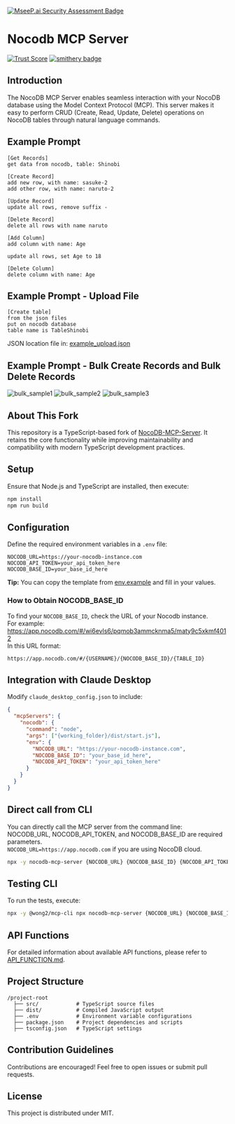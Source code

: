 [![MseeP.ai Security Assessment Badge](https://mseep.net/pr/edwinbernadus-nocodb-mcp-server-badge.jpg)](https://mseep.ai/app/edwinbernadus-nocodb-mcp-server)

# Nocodb MCP Server

[![Trust Score](https://archestra.ai/mcp-catalog/api/badge/quality/edwinbernadus/nocodb-mcp-server)](https://archestra.ai/mcp-catalog/edwinbernadus__nocodb-mcp-server)
[![smithery badge](https://smithery.ai/badge/@edwinbernadus/nocodb-mcp-server)](https://smithery.ai/server/@edwinbernadus/nocodb-mcp-server)

## Introduction

The NocoDB MCP Server enables seamless interaction with your NocoDB database using the Model Context Protocol (MCP). This server makes it easy to perform CRUD (Create, Read, Update, Delete) operations on NocoDB tables through natural language commands.

## Example Prompt

```text
[Get Records]
get data from nocodb, table: Shinobi

[Create Record]
add new row, with name: sasuke-2
add other row, with name: naruto-2

[Update Record]
update all rows, remove suffix -

[Delete Record]
delete all rows with name naruto

[Add Column]
add column with name: Age

update all rows, set Age to 18

[Delete Column]
delete column with name: Age
```

## Example Prompt - Upload File

```text
[Create table]
from the json files
put on nocodb database
table name is TableShinobi
```
JSON location file in: [example_upload.json](example_upload.json)

## Example Prompt - Bulk Create Records and Bulk Delete Records


![bulk_sample1](https://raw.githubusercontent.com/edwinbernadus/nocodb-mcp-server/refs/heads/main/docs/sample-bulk/bulk-screen1.png)
![bulk_sample2](https://raw.githubusercontent.com/edwinbernadus/nocodb-mcp-server/refs/heads/main/docs/sample-bulk/bulk-screen2.png)
![bulk_sample3](https://raw.githubusercontent.com/edwinbernadus/nocodb-mcp-server/refs/heads/main/docs/sample-bulk/bulk-screen3.png)

## About This Fork

This repository is a TypeScript-based fork of [NocoDB-MCP-Server](https://github.com/granthooks/Nocodb-MCP-Server). It retains the core functionality while improving maintainability and compatibility with modern TypeScript development practices.

## Setup

Ensure that Node.js and TypeScript are installed, then execute:

```bash
npm install
npm run build
```

## Configuration

Define the required environment variables in a `.env` file:

```env
NOCODB_URL=https://your-nocodb-instance.com
NOCODB_API_TOKEN=your_api_token_here
NOCODB_BASE_ID=your_base_id_here
```

**Tip:** You can copy the template from [env.example](env.example) and fill in your values.

### How to Obtain NOCODB_BASE_ID

To find your `NOCODB_BASE_ID`, check the URL of your Nocodb instance.  
For example:
https://app.nocodb.com/#/wi6evls6/pqmob3ammcknma5/maty9c5xkmf4012  
In this URL format:

```text
https://app.nocodb.com/#/{USERNAME}/{NOCODB_BASE_ID}/{TABLE_ID}
```

## Integration with Claude Desktop

Modify `claude_desktop_config.json` to include:

```json
{
  "mcpServers": {
    "nocodb": {
      "command": "node",
      "args": ["{working_folder}/dist/start.js"],
      "env": {
        "NOCODB_URL": "https://your-nocodb-instance.com",
        "NOCODB_BASE_ID": "your_base_id_here",
        "NOCODB_API_TOKEN": "your_api_token_here"
      }
    }
  }
}
```

## Direct call from CLI

You can directly call the MCP server from the command line:  
NOCODB_URL, NOCODB_API_TOKEN, and NOCODB_BASE_ID are required parameters.  
`NOCODB_URL=https://app.nocodb.com` if you are using NocoDB cloud.

```bash
npx -y nocodb-mcp-server {NOCODB_URL} {NOCODB_BASE_ID} {NOCODB_API_TOKEN} 
```

## Testing CLI

To run the tests, execute:

```bash
npx -y @wong2/mcp-cli npx nocodb-mcp-server {NOCODB_URL} {NOCODB_BASE_ID} {NOCODB_API_TOKEN} 
```

## API Functions

For detailed information about available API functions, please refer to [API_FUNCTION.md](API_FUNCTION.md).

## Project Structure

```text
/project-root
  ├── src/            # TypeScript source files
  ├── dist/           # Compiled JavaScript output
  ├── .env            # Environment variable configurations
  ├── package.json    # Project dependencies and scripts
  ├── tsconfig.json   # TypeScript settings
```

## Contribution Guidelines

Contributions are encouraged! Feel free to open issues or submit pull requests.

## License

This project is distributed under MIT.
